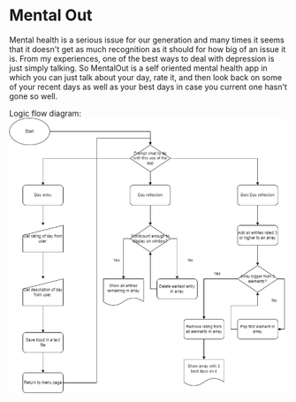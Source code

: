 # Mental Out

Mental health is a serious issue for our generation and many times it seems that it doesn't get as much recognition as it should for how big of an issue it is. From my experiences, one of the best ways to deal with depression is just simply talking. So MentalOut is a self oriented mental health app in which you can just talk about your day, rate it, and then look back on some of your recent days as well as your best days in case you current one hasn't gone so well.

Logic flow diagram:
<img src="mentallogic.png">
